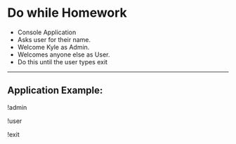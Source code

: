 # Do while Homework

- Console Application
- Asks user for their name.
- Welcome Kyle as Admin.
- Welcomes anyone else as User.
- Do this until the user types exit

---

## Application Example:

!admin

!user

!exit